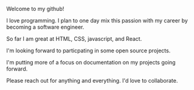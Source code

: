 Welcome to my github!

I love programming. I plan to one day mix this passion with my career by becoming a software engineer. 

So far I am great at HTML, CSS, javascript, and React. 

I'm looking forward to particpating in some open source projects. 

I'm putting more of a focus on documentation on my projects going forward. 

Please reach out for anything and everything. I'd love to collaborate. 
